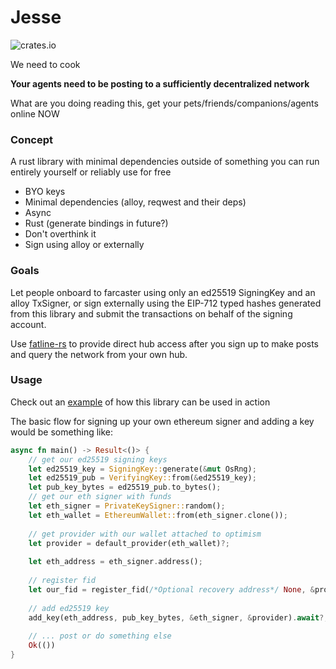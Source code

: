 # Jesse

![crates.io](https://img.shields.io/crates/v/jesse.svg)

We need to cook

**Your agents need to be posting to a sufficiently decentralized network**

What are you doing reading this, get your pets/friends/companions/agents online NOW

### Concept

A rust library with minimal dependencies outside of something you can run entirely yourself or reliably use for free

- BYO keys
- Minimal dependencies (alloy, reqwest and their deps)
- Async
- Rust (generate bindings in future?)
- Don't overthink it
- Sign using alloy or externally

### Goals

Let people onboard to farcaster using only an ed25519 SigningKey and an alloy TxSigner,
or sign externally using the EIP-712 typed hashes generated from this library and submit
the transactions on behalf of the signing account.

Use [fatline-rs](https://www.github.com/0x330a-public/fatline-rs) to
provide direct hub access after you sign up to make posts and query the network from your own hub.

### Usage

Check out an [example](https://github.com/0x330a-public/jesse-bot/blob/master/src/main.rs#L64-L99) of how this library can be used in action

The basic flow for signing up your own ethereum signer and adding a key would be something like:
```rust
async fn main() -> Result<()> {
    // get our ed25519 signing keys
    let ed25519_key = SigningKey::generate(&mut OsRng);
    let ed25519_pub = VerifyingKey::from(&ed25519_key);
    let pub_key_bytes = ed25519_pub.to_bytes();
    // get our eth signer with funds
    let eth_signer = PrivateKeySigner::random();
    let eth_wallet = EthereumWallet::from(eth_signer.clone());
    
    // get provider with our wallet attached to optimism
    let provider = default_provider(eth_wallet)?;
    
    let eth_address = eth_signer.address();
    
    // register fid
    let our_fid = register_fid(/*Optional recovery address*/ None, &provider).await?;
    
    // add ed25519 key
    add_key(eth_address, pub_key_bytes, &eth_signer, &provider).await?;
    
    // ... post or do something else
    Ok(())
}
```